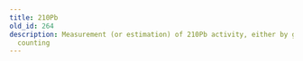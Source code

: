 ```yaml
---
title: 210Pb
old_id: 264
description: Measurement (or estimation) of 210Pb activity, either by gamma or alpha
  counting
---
```

